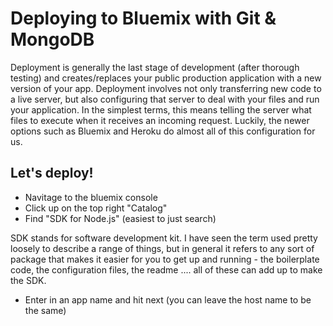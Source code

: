 # Deploying to Bluemix with Git & MongoDB

Deployment is generally the last stage of development (after thorough testing) and creates/replaces your public production application with a new version of your app. Deployment involves not only transferring new code to a live server, but also configuring that server to deal with your files and run your application. In the simplest terms, this means telling the server what files to execute when it receives an incoming request. Luckily, the newer options such as Bluemix and Heroku do almost all of this configuration for us. 


## Let's deploy!

- Navitage to the bluemix console
- Click up on the top right "Catalog"
- Find "SDK for Node.js" (easiest to just search)

SDK stands for software development kit. I have seen the term used pretty loosely to describe a range of things, but in general it refers to any sort of package that makes it easier for you to get up and running - the boilerplate code, the configuration files, the readme .... all of these can add up to make the SDK. 

- Enter in an app name and hit next (you can leave the host name to be the same)
